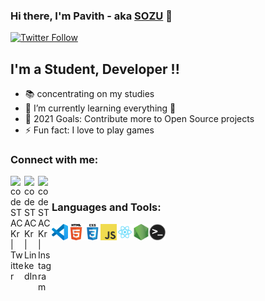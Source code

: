 ### Hi there, I'm Pavith - aka [SOZU][website] 👋

[![Twitter Follow](https://img.shields.io/twitter/follow/Pavith0Yatawara?color=1DA1F2&logo=twitter&style=for-the-badge)](https://twitter.com/intent/follow?original_referer=https%3A%2F%2Fgithub.com%2FcodeSTACKr&screen_name=Pavith_Yatawara)

## I'm a Student, Developer !! 

- 📚 concentrating on my studies 
- 🌱 I’m currently learning everything 🤣
- 🥅 2021 Goals: Contribute more to Open Source projects
- ⚡ Fun fact: I love to play games 

### Connect with me:


[<img align="left" alt="codeSTACKr | Twitter" width="22px" src="https://cdn-icons-png.flaticon.com/512/179/179342.png" />][twitter]
[<img align="left" alt="codeSTACKr | LinkedIn" width="22px" src="https://cdn-icons.flaticon.com/png/512/3536/premium/3536505.png?token=exp=1634810934~hmac=df35d12c34fd9793a61b18493f40635e" />][linkedin]
[<img align="left" alt="codeSTACKr | Instagram" width="22px" src="https://cdn-icons.flaticon.com/png/512/3955/premium/3955024.png?token=exp=1634810922~hmac=ce0ea0983cb5a3e1600e31b79a980dd8" />][instagram]

<br />

### Languages and Tools:

<img align="left" alt="Visual Studio Code" width="26px" src="https://raw.githubusercontent.com/github/explore/80688e429a7d4ef2fca1e82350fe8e3517d3494d/topics/visual-studio-code/visual-studio-code.png" />
<img align="left" alt="HTML5" width="26px" src="https://raw.githubusercontent.com/github/explore/80688e429a7d4ef2fca1e82350fe8e3517d3494d/topics/html/html.png" />
<img align="left" alt="CSS3" width="26px" src="https://raw.githubusercontent.com/github/explore/80688e429a7d4ef2fca1e82350fe8e3517d3494d/topics/css/css.png" />
<img align="left" alt="JavaScript" width="26px" src="https://raw.githubusercontent.com/github/explore/80688e429a7d4ef2fca1e82350fe8e3517d3494d/topics/javascript/javascript.png" />
<img align="left" alt="React" width="26px" src="https://raw.githubusercontent.com/github/explore/80688e429a7d4ef2fca1e82350fe8e3517d3494d/topics/react/react.png" />
<img align="left" alt="Node.js" width="26px" src="https://raw.githubusercontent.com/github/explore/80688e429a7d4ef2fca1e82350fe8e3517d3494d/topics/nodejs/nodejs.png" />
<img align="left" alt="Terminal" width="26px" src="https://raw.githubusercontent.com/github/explore/80688e429a7d4ef2fca1e82350fe8e3517d3494d/topics/terminal/terminal.png" />

<br />
<br />

[website]: #
[twitter]: https://twitter.com/Pavith_Yatawara/
[instagram]: https://www.instagram.com/_ya.ta.wa.ra_/
[linkedin]: https://www.linkedin.com/in/pavith-yatawara-8037a81b1/
